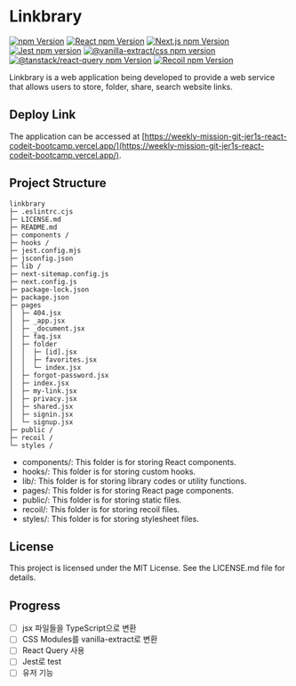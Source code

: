 # Linkbrary

<div>
  <a href="https://www.npmjs.com/package/npm"><img alt="npm Version" src="https://img.shields.io/badge/npm@latest-v9.6.6-CB3837?&logo=npm&logoColor=CB3837"></a>
  <a href="https://www.npmjs.com/package/react"><img alt="React npm Version" src="https://img.shields.io/badge/React-v18.2.0-61DAFB?logo=React&logoColor=61DAFB"></a>
  <a href="https://www.npmjs.com/package/next"><img alt="Next.js npm Version" src="https://img.shields.io/badge/Next.js-v13.4.4-000000?logo=Next.js&logoColor=000000"></a>
  <a href="https://www.npmjs.com/package/jest"><img alt="Jest npm version" src="https://img.shields.io/badge/Jest-v29.5.0-C21325?logo=Jest&logoColor=C21325"></a>
  <a href="https://www.npmjs.com/package/@vanilla-extract/css"><img alt="@vanilla-extract/css npm version" src="https://img.shields.io/badge/VanillaExtract-v1.11.0-FFC0CB"></a>
  <a href="https://www.npmjs.com/package/@tanstack/react-query"><img alt="@tanstack/react-query npm Version" src="https://img.shields.io/badge/ReactQuery-v4.29.12-FF4154"></a>
  <a href="https://www.npmjs.com/package/recoil"><img alt="Recoil npm Version" src="https://img.shields.io/badge/Recoil-v0.7.7-0075EB"></a>
</div>

Linkbrary is a web application being developed to provide a web service that allows users to store, folder, share, search website links.

## Deploy Link

The application can be accessed at [https://weekly-mission-git-jer1s-react-codeit-bootcamp.vercel.app/](https://weekly-mission-git-jer1s-react-codeit-bootcamp.vercel.app/).

## Project Structure
```
linkbrary
├─ .eslintrc.cjs
├─ LICENSE.md
├─ README.md
├─ components /
├─ hooks /
├─ jest.config.mjs
├─ jsconfig.json
├─ lib /
├─ next-sitemap.config.js
├─ next.config.js
├─ package-lock.json
├─ package.json
├─ pages
│  ├─ 404.jsx
│  ├─ _app.jsx
│  ├─ _document.jsx
│  ├─ faq.jsx
│  ├─ folder
│  │  ├─ [id].jsx
│  │  ├─ favorites.jsx
│  │  └─ index.jsx
│  ├─ forgot-password.jsx
│  ├─ index.jsx
│  ├─ my-link.jsx
│  ├─ privacy.jsx
│  ├─ shared.jsx
│  ├─ signin.jsx
│  └─ signup.jsx
├─ public /
├─ recoil /
└─ styles /

```

- components/: This folder is for storing React components.
- hooks/: This folder is for storing custom hooks.
- lib/: This folder is for storing library codes or utility functions.
- pages/: This folder is for storing React page components.
- public/: This folder is for storing static files.
- recoil/: This folder is for storing recoil files.
- styles/: This folder is for storing stylesheet files.

## License

This project is licensed under the MIT License. See the LICENSE.md file for details.

## Progress

- [ ] jsx 파일들을 TypeScript으로 변환
- [ ] CSS Modules를 vanilla-extract로 변환
- [ ] React Query 사용
- [ ] Jest로 test
- [ ] 유저 기능

